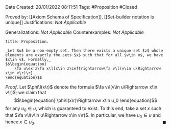 <br />
<br />

Date Created: 20/01/2022 08:11:51
Tags: #Proposition #Closed 

Proved by: [[Axiom Schema of Specification]], [[Set-builder notation is unique]]
Justifications: _Not Applicable_

Generalizations: _Not Applicable_
Counterexamples: _Not Applicable_

``` ad-Proposition
title: Proposition.

_Let $u$ be a non-empty set. Then there exists a unique set $z$ whose elements are exactly the sets $x$ such that for all $v\in u$, we have $x\in v$. Formally,_
$$\begin{equation}
    \fa u\ex!z\fa x\l[x\in z\Leftrightarrow\fa v\l(v\in u\Rightarrow x\in v\r)\r].
\end{equation}$$

```

_Proof_. Let $\phi\l(x\r)$ denote the formula $\fa v\l(v\in u\Rightarrow x\in v\r)$; we claim that
$$\begin{equation}
    \phi\l(x\r)\Rightarrow x\in u_0
\end{equation}$$
for any $u_0\in u$, which is guaranteed to exist. To this end, take a set $x$ such that $\fa v\l(v\in u\Rightarrow x\in v\r)$. In particular, we have $u_0\in u$ and hence $x\in u_0$.<span style="float:right;">$\blacksquare$</span>
